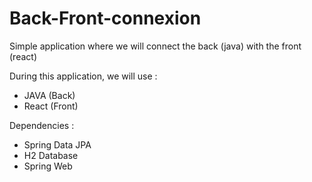 # Back-Front-connexion
Simple application where we will connect the back (java) with the front (react)

During this application, we will use : 
* JAVA (Back)
* React (Front)

Dependencies : 
* Spring Data JPA
* H2 Database
* Spring Web


